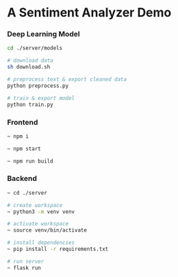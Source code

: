 A Sentiment Analyzer Demo
=========

### Deep Learning Model

```bash
cd ./server/models

# download data
sh download.sh

# preprocess text & export cleaned data
python preprocess.py

# train & export model
python train.py
```

### Frontend
```bash
~ npm i

~ npm start

~ npm run build
```


### Backend

```bash
~ cd ./server

# create workspace
~ python3 -m venv venv

# activate workspace
~ source venv/bin/activate

# install dependencies
~ pip install -r requirements.txt

# run server
~ flask run
```